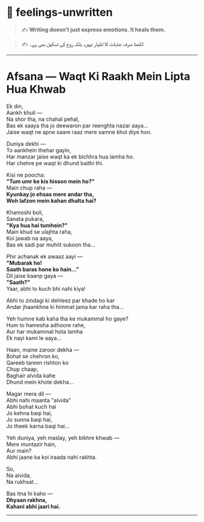 # 🌿 feelings-unwritten

> ✍️ **Writing doesn’t just express emotions. It heals them.**

> ✍️ **لکھنا صرف جذبات کا اظہار نہیں، بلکہ روح کی تسکین بھی ہے۔**  
---

# Afsana — Waqt Ki Raakh Mein Lipta Hua Khwab

Ek din,  
Aankh khuli —  
Na shor tha, na chahal pehal,  
Bas ek saaya tha jo deewaron par reenghta nazar aaya...  
Jaise waqt ne apne saare raaz mere samne khol diye hon.

Duniya dekhi —  
To aankhein thehar gayin,  
Har manzar jaise waqt ka ek bichhra hua lamha ho.  
Har chehre pe waqt ki dhund baithi thi.

Kisi ne poocha:  
**"Tum umr ke kis hisson mein ho?"**  
Main chup raha —  
**Kyunkay jo ehsas mere andar tha,  
Woh lafzon mein kahan dhalta hai?**

Khamoshi boli,  
Sanata pukara,  
**"Kya hua hai tumhein?"**  
Main khud se ulajhta raha,  
Koi jawab na aaya,  
Bas ek sadi par muhiit sukoon tha...

Phir achanak ek awaaz aayi —  
**"Mubarak ho!  
Saath baras hone ko hain..."**  
Dil jaise kaanp gaya —  
**"Saath?"**  
Yaar, abhi to kuch bhi nahi kiya!

Abhi to zindagi ki dehleez par khade ho kar  
Andar jhaankhne ki himmat jama kar raha tha...

Yeh humne kab kaha tha ke mukammal ho gaye?  
Hum to hamesha adhoore rahe,  
Aur har mukammal hota lamha  
Ek nayi kami le aaya...

Haan, maine zaroor dekha —  
Bohat se chehron ko,  
Qareeb tareen rishton ko  
Chup chaap,  
Baghair alvida kahe  
Dhund mein khote dekha...

Magar mera dil —  
Abhi nahi maanta "alvida"  
Abhi bohat kuch hai  
Jo kehna baqi hai,  
Jo sunna baqi hai,  
Jo theek karna baqi hai...

Yeh duniya, yeh maslay, yeh bikhre khwab —  
Mere muntazir hain,  
Aur main?  
Abhi jaane ka koi iraada nahi rakhta.

So,  
Na alvida,  
Na rukhsat...

Bas itna hi kaho —  
**Dhyaan rakhna,  
Kahani abhi jaari hai.**

---

